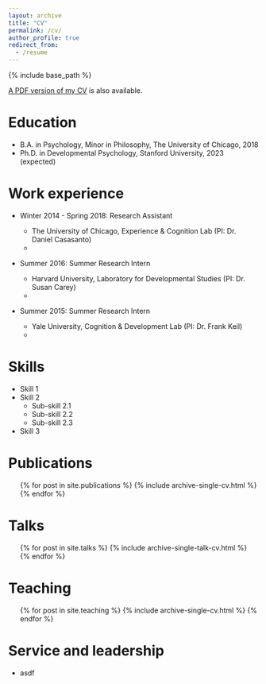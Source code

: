 ```yaml
---
layout: archive
title: "CV"
permalink: /cv/
author_profile: true
redirect_from:
  - /resume
---
```


{% include base_path %}

[A PDF version of my CV]() is also available.

Education
======
* B.A. in Psychology, Minor in Philosophy, The University of Chicago, 2018
* Ph.D. in Developmental Psychology, Stanford University, 2023 (expected)

Work experience
======
* Winter 2014 - Spring 2018: Research Assistant
  * The University of Chicago, Experience & Cognition Lab (PI: Dr. Daniel Casasanto)
  * 

* Summer 2016: Summer Research Intern
  * Harvard University, Laboratory for Developmental Studies (PI: Dr. Susan Carey)
  * 
  
* Summer 2015: Summer Research Intern
  * Yale University, Cognition & Development Lab (PI: Dr. Frank Keil)
  * 
  
Skills
======
* Skill 1
* Skill 2
  * Sub-skill 2.1
  * Sub-skill 2.2
  * Sub-skill 2.3
* Skill 3

Publications
======
  <ul>{% for post in site.publications %}
    {% include archive-single-cv.html %}
  {% endfor %}</ul>
  
Talks
======
  <ul>{% for post in site.talks %}
    {% include archive-single-talk-cv.html %}
  {% endfor %}</ul>
  
Teaching
======
  <ul>{% for post in site.teaching %}
    {% include archive-single-cv.html %}
  {% endfor %}</ul>
  
Service and leadership
======
* asdf
